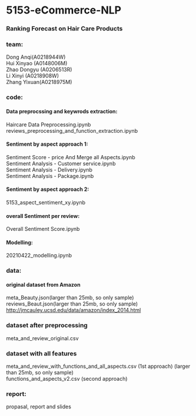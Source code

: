 # 5153-eCommerce-NLP

### Ranking Forecast on Hair Care Products

### team: 

Dong Anqi(A0218944W)  
Hui Xinyao (A0148006M)   
Zhao Dongyu (A0206513R)  
Li Xinyi (A0218908W)  
Zhang Yixuan(A0218975M)  

### code:

#### Data preprocssing and keywrods extraction:  

Haircare Data Preprocessing.ipynb  
reviews_preprocessing_and_function_extraction.ipynb  


#### Sentiment by aspect approach 1:

Sentiment Score - price And Merge all Aspects.ipynb  
Sentiment Analysis - Customer service.ipynb  
Sentiment Analysis - Delivery.ipynb  
Sentiment Analysis - Package.ipynb  


#### Sentiment by aspect approach 2:  

5153_aspect_sentiment_xy.ipynb  

#### overall Sentiment per review:  

Overall Sentiment Score.ipynb

#### Modelling:  
  
20210422_modelling.ipynb  


### data:

#### original dataset from Amazon

meta_Beauty.json(larger than 25mb, so only sample)  
reviews_Beaut.json(larger than 25mb, so only sample)    
http://jmcauley.ucsd.edu/data/amazon/index_2014.html

### dataset after preprocessing

meta_and_review_original.csv  

### dataset with all features
meta_and_review_with_functions_and_all_aspects.csv (1st approach) (larger than 25mb, so only sample)    
functions_and_aspects_v2.csv (second approach)  

 
### report:

propasal, report and slides


